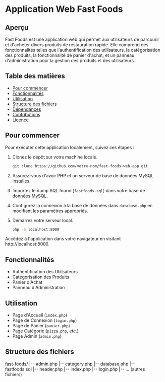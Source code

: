 # Application Web Fast Foods

## Aperçu

Fast Foods est une application web qui permet aux utilisateurs de parcourir et d'acheter divers produits de restauration rapide. Elle comprend des fonctionnalités telles que l'authentification des utilisateurs, la catégorisation des produits, la fonctionnalité de panier d'achat, et un panneau d'administration pour la gestion des produits et des utilisateurs.

## Table des matières

- [Pour commencer](#pour-commencer)
- [Fonctionnalités](#fonctionnalités)
- [Utilisation](#utilisation)
- [Structure des fichiers](#structure-des-fichiers)
- [Dépendances](#dépendances)
- [Contributions](#contributions)
- [Licence](#licence)

## Pour commencer

Pour exécuter cette application localement, suivez ces étapes :

1. Clonez le dépôt sur votre machine locale.

   ```bash
   git clone https://github.com/votre-nom/fast-foods-web-app.git

2. Assurez-vous d'avoir PHP et un serveur de base de données MySQL installés.

3. Importez le dump SQL fourni (`fastfoods.sql`) dans votre base de données MySQL.

4. Configurez la connexion à la base de données dans `database.php` en modifiant les paramètres appropriés.

5. Démarrez votre serveur local.

   ```bash
   php -S localhost:8000

Accédez à l'application dans votre navigateur en visitant http://localhost:8000.

## Fonctionnalités

- Authentification des Utilisateurs
- Catégorisation des Produits
- Panier d'Achat
- Panneau d'Administration

## Utilisation

- Page d'Accueil (`index.php`)
- Page de Connexion (`login.php`)
- Page de Panier (`panier.php`)
- Page Catégorie (`pizza.php`, etc.)
- Page Admin (`admin.php`)

## Structure des fichiers

fast-foods/
|-- admin.php
|-- category.php
|-- database.php
|-- fastfoods.sql
|-- header.php
|-- index.php
|-- login.php
|-- ... (autres fichiers)

